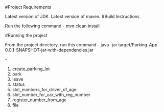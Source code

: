 #Project Requirements

Latest version of JDK.
Latest version of maven.
#Build Instructions

Run the following command -
mvn clean install

#Running the project

From the project directory, run this command -
java -jar target/Parking-App-0.0.1-SNAPSHOT-jar-with-dependencies.jar <command>

<command> - 
1. create_parking_lot <valid number greater than zero>
2. park <Registration number> <Drivers age>
3. leave <slot number>
4. status 
5. slot_numbers_for_driver_of_age <age>
6. slot_number_for_car_with_reg_number <registration number>
7. register_number_from_age <age>
8. file <valid file path>
